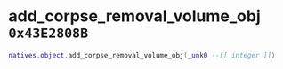 # add_corpse_removal_volume_obj `0x43E2808B`

```lua
natives.object.add_corpse_removal_volume_obj(_unk0 --[[ integer ]])
```